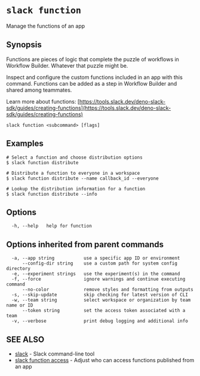 # `slack function`

Manage the functions of an app

## Synopsis

Functions are pieces of logic that complete the puzzle of workflows in Workflow
Builder. Whatever that puzzle might be.

Inspect and configure the custom functions included in an app with this command.
Functions can be added as a step in Workflow Builder and shared among teammates.

Learn more about functions: [https://tools.slack.dev/deno-slack-sdk/guides/creating-functions](https://tools.slack.dev/deno-slack-sdk/guides/creating-functions)

```
slack function <subcommand> [flags]
```

## Examples

```
# Select a function and choose distribution options
$ slack function distribute

# Distribute a function to everyone in a workspace
$ slack function distribute --name callback_id --everyone

# Lookup the distribution information for a function
$ slack function distribute --info
```

## Options

```
  -h, --help   help for function
```

## Options inherited from parent commands

```
  -a, --app string           use a specific app ID or environment
      --config-dir string    use a custom path for system config directory
  -e, --experiment strings   use the experiment(s) in the command
  -f, --force                ignore warnings and continue executing command
      --no-color             remove styles and formatting from outputs
  -s, --skip-update          skip checking for latest version of CLI
  -w, --team string          select workspace or organization by team name or ID
      --token string         set the access token associated with a team
  -v, --verbose              print debug logging and additional info
```

## SEE ALSO

* [slack](slack)	 - Slack command-line tool
* [slack function access](slack_function_access)	 - Adjust who can access functions published from an app

